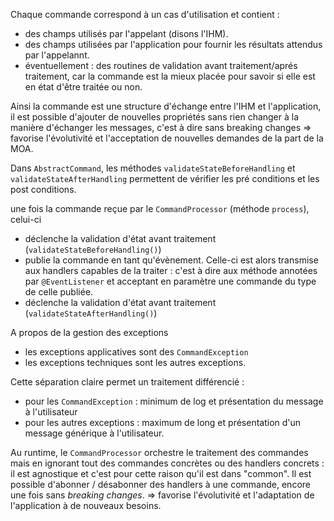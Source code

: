 Chaque commande correspond à un cas d'utilisation et contient : 
* des champs utilisés par l'appelant (disons l'IHM).
* des champs utilisées par l'application pour fournir les résultats attendus par l'appelannt.
* éventuellement : des routines de validation avant traitement/aprés traitement, car la commande est la mieux placée pour savoir si elle est en état d'être traitée ou non.

Ainsi la commande est une structure d'échange entre l'IHM et l'application, il est possible d'ajouter de nouvelles propriétés
sans rien changer à la manière d'échanger les messages, c'est à dire sans breaking changes => favorise l'évolutivité et l'acceptation de nouvelles demandes de la part de la MOA.

Dans `AbstractCommand`, les méthodes `validateStateBeforeHandling` et `validateStateAfterHandling` permettent de vérifier les pré conditions et les post conditions.

une fois la commande reçue par le `CommandProcessor` (méthode `process`), celui-ci 

* déclenche la validation d'état avant traitement (`validateStateBeforeHandling()`)
* publie la commande en tant qu'évènement. Celle-ci est alors transmise aux handlers capables de la traiter : c'est à dire aux méthode annotées par `@EventListener` et acceptant en paramètre une commande du type de celle publiée.
* déclenche la validation d'état avant traitement (`validateStateAfterHandling()`) 

A propos de la gestion des exceptions

* les exceptions applicatives sont des `CommandException`
* les exceptions techniques sont les autres exceptions.

Cette séparation claire permet un traitement différencié :

* pour les `CommandException` : minimum de log et présentation du message à l'utilisateur
* pour les autres exceptions : maximum de long et présentation d'un message générique à l'utilisateur.

Au runtime, le `CommandProcessor` orchestre le traitement des commandes mais en ignorant tout des commandes concrètes ou des handlers concrets :
il est agnostique et c'est pour cette raison qu'il est dans "common". Il est possible d'abonner / désabonner des handlers à une commande, 
encore une fois sans _breaking changes_. => favorise l'évolutivité et l'adaptation de l'application à de nouveaux besoins.
